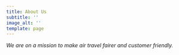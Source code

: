 ```yaml
---
title: About Us
subtitle: ''
image_alt: ''
template: page
---
```

*We are on a mission to make air travel fairer and customer friendly.*
